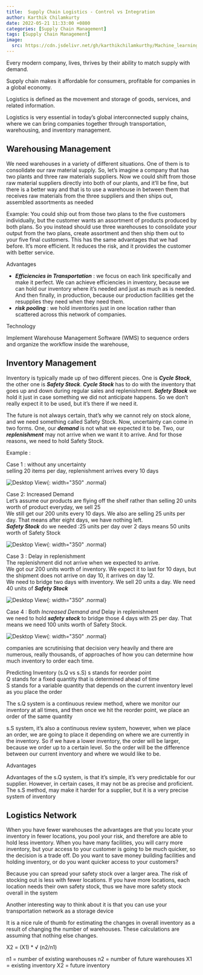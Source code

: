 ```yaml
---
title:  Supply Chain Logistics - Control vs Integration
author: Karthik Chilamkurty
date: 2022-05-21 11:33:00 +0800
categories: [Supply Chain Management]
tags: [Supply Chain Management]
image:
  src: https://cdn.jsdelivr.net/gh/karthikchilamkurthy/Machine_learning@main/Data%20Sources/images/1__hM4uxJvw3V35dirbpbktvA.jpeg
---
```


Every modern company, lives, thrives by their ability to match supply with demand.

Supply chain makes it affordable for consumers, profitable for companies in a global economy.

Logistics is defined as the movement and storage of goods, services, and related information.

Logistics is very essential in today’s global interconnected supply chains, where we can bring companies together through transportation, warehousing, and inventory management.

## Warehousing Management  
We need warehouses in a variety of different situations. One of them is to consolidate our raw material supply. So, let’s imagine a company that has two plants and three raw materials suppliers. Now we could shift from those raw material suppliers directly into both of our plants, and it’ll be fine, but there is a better way and that is to use a warehouse in between them that receives raw materials from the three suppliers and then ships out, assembled assortments as needed

Example: You could ship out from those two plans to the five customers individually, but the customer wants an assortment of products produced by both plans. So you instead should use three warehouses to consolidate your output from the two plans, create assortment and then ship them out to your five final customers. This has the same advantages that we had before. It’s more efficient. It reduces the risk, and it provides the customer with better service.

Advantages

*   **_Efficiencies in Transportation_** : we focus on each link specifically and make it perfect. We can achieve efficiencies in inventory, because we can hold our inventory where it’s needed and just as much as is needed. And then finally, in production, because our production facilities get the resupplies they need when they need them.
*   **_risk pooling_** : we hold inventories just in one location rather than scattered across this network of companies.

Technology

Implement Warehouse Management Software (WMS) to sequence orders and organize the workflow inside the warehouse,

## Inventory Management 

Inventory is typically made up of two different pieces. One is **_Cycle Stock_**, the other one is **_Safety Stock_**. **_Cycle Stock_**  has to do with the inventory that goes up and down during regular sales and replenishment. **_Safety Stock_** we hold it just in case something we did not anticipate happens. So we don’t really expect it to be used, but it’s there if we need it.

The future is not always certain, that’s why we cannot rely on stock alone, and we need something called Safety Stock. Now, uncertainty can come in two forms. One, our **_demand_** is not what we expected it to be. Two, our **_replenishment_** may not arrive when we want it to arrive. And for those reasons, we need to hold Safety Stock.

Example :

Case 1 : without any uncertainty  
selling 20 items per day, replenishment arrives every 10 days

![Desktop View](https://cdn.jsdelivr.net/gh/karthikchilamkurthy/Machine_learning@main/Data%20Sources/images/1__ykDtgw4c8cs09QRmFiBRAg.png){: width="350" .normal}

Case 2: Increased Demand  
Let’s assume our products are flying off the shelf rather than selling 20 units worth of product everyday, we sell 25  
We still get our 200 units every 10 days. We also are selling 25 units per day. That means after eight days, we have nothing left.  
**_Safety Stock_** do we needed :25 units per day over 2 days means 50 units worth of Safety Stock

![Desktop View](https://cdn.jsdelivr.net/gh/karthikchilamkurthy/Machine_learning@main/Data%20Sources/images/1__p1k9TCbYMNbxt__pA8__7IIQ.png){: width="350" .normal}

Case 3 : Delay in replenishment  
The replenishment did not arrive when we expected to arrive.  
We got our 200 units worth of inventory. We expect it to last for 10 days, but the shipment does not arrive on day 10, it arrives on day 12.  
We need to bridge two days with inventory. We sell 20 units a day. We need 40 units of **_Safety Stock_**

![Desktop View](https://cdn.jsdelivr.net/gh/karthikchilamkurthy/Machine_learning@main/Data%20Sources/images/1__jLpjR0__6xd6ajdjOEps8Eg.png){: width="350" .normal}

Case 4 : Both _Increased Demand and_ Delay in replenishment  
we need to hold **_safety stock_** to bridge those 4 days with 25 per day. That means we need 100 units worth of Safety Stock.

![Desktop View](https://cdn.jsdelivr.net/gh/karthikchilamkurthy/Machine_learning@main/Data%20Sources/images/1__lWMW5qUgE6DPaVd9F6mrnQ.png){: width="350" .normal}

companies are scrutinising that decision very heavily and there are numerous, really thousands, of approaches of how you can determine how much inventory to order each time.

Predicting Inventory (s.Q vs s.S) 
s stands for reorder point  
Q stands for a fixed quantity that is determined ahead of time  
S stands for a variable quantity that depends on the current inventory level as you place the order

The s.Q system is a continuous review method, where we monitor our inventory at all times, and then once we hit the reorder point, we place an order of the same quantity

s.S system, it’s also a continuous review system, however, when we place an order, we are going to place it depending on where we are currently in the inventory. So if we have a lower inventory, the order will be larger, because we order up to a certain level. So the order will be the difference between our current inventory and where we would like to be.

Advantages

Advantages of the s.Q system, is that it’s simple, it’s very predictable for our supplier. However, in certain cases, it may not be as precise and proficient. The s.S method, may make it harder for a supplier, but it is a very precise system of inventory

## Logistics Network

When you have fewer warehouses the advantages are that you locate your inventory in fewer locations, you pool your risk, and therefore are able to hold less inventory. When you have many facilities, you will carry more inventory, but your access to your customer is going to be much quicker, so the decision is a trade off. Do you want to save money building facilities and holding inventory, or do you want quicker access to your customers?

Because you can spread your safety stock over a larger area. The risk of stocking out is less with fewer locations. If you have more locations, each location needs their own safety stock, thus we have more safety stock overall in the system

Another interesting way to think about it is that you can use your transportation network as a storage device

It is a nice rule of thumb for estimating the changes in overall inventory as a result of changing the number of warehouses. These calculations are assuming that nothing else changes.

X2 = (X1) \* √ (n2/n1)

n1 = number of existing warehouses n2 = number of future warehouses X1 = existing inventory X2 = future inventory
